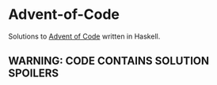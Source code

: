 # Advent-of-Code

Solutions to [Advent of Code](https://adventofcode.com/) written in Haskell.

## WARNING: CODE CONTAINS SOLUTION SPOILERS
